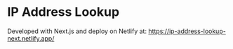 # IP Address Lookup

Developed with Next.js and deploy on Netlify at: https://ip-address-lookup-next.netlify.app/
